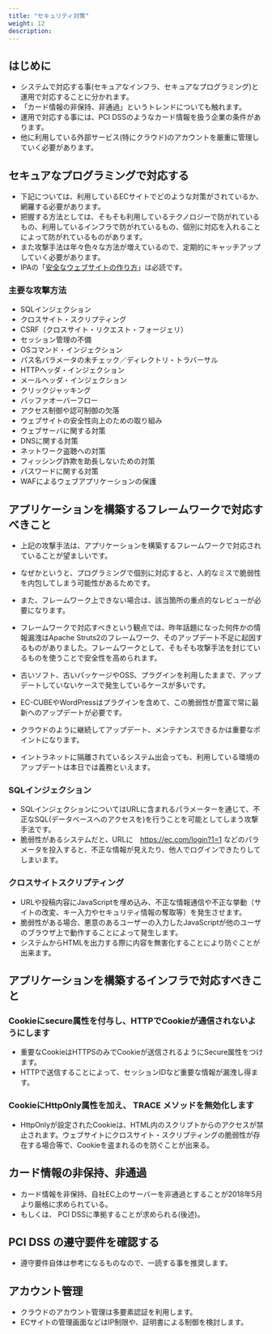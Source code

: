 ```yaml
---
title: "セキュリティ対策"
weight: 12
description: 
---
```


## はじめに

- システムで対応する事(セキュアなインフラ、セキュアなプログラミング)と運用で対応することに分かれます。
- 「カード情報の非保持、非通過」というトレンドについても触れます。
- 運用で対応する事には、PCI DSSのようなカード情報を扱う企業の条件があります。
- 他に利用している外部サービス(特にクラウド)のアカウントを厳重に管理していく必要があります。

## セキュアなプログラミングで対応する

- 下記については、利用しているECサイトでどのような対策がされているか、網羅する必要があります。
- 把握する方法としては、そもそも利用しているテクノロジーで防がれているもの、利用しているインフラで防がれているもの、個別に対応を入れることによって防がれているものがあります。
- また攻撃手法は年々色々な方法が増えているので、定期的にキャッチアップしていく必要があります。
- IPAの「[安全なウェブサイトの作り方](https://www.ipa.go.jp/security/vuln/websecurity.html)」は必読です。

### 主要な攻撃方法

- SQLインジェクション
- クロスサイト・スクリプティング
- CSRF（クロスサイト・リクエスト・フォージェリ）
- セッション管理の不備
- OSコマンド・インジェクション
- パス名パラメータの未チェック／ディレクトリ・トラバーサル
- HTTPヘッダ・インジェクション
- メールヘッダ・インジェクション
- クリックジャッキング
- バッファオーバーフロー
- アクセス制御や認可制御の欠落
- ウェブサイトの安全性向上のための取り組み
- ウェブサーバに関する対策
- DNSに関する対策
- ネットワーク盗聴への対策
- フィッシング詐欺を助長しないための対策
- パスワードに関する対策
- WAFによるウェブアプリケーションの保護

## アプリケーションを構築するフレームワークで対応すべきこと

- 上記の攻撃手法は、アプリケーションを構築するフレームワークで対応されていることが望ましいです。
- なぜかというと、プログラミングで個別に対応すると、人的なミスで脆弱性を内包してしまう可能性があるためです。
- また、フレームワーク上できない場合は、該当箇所の重点的なレビューが必要になります。

- フレームワークで対応すべきという観点では、昨年話題になった何件かの情報漏洩はApache Struts2のフレームワーク、そのアップデート不足に起因するものがありました。フレームワークとして、そもそも攻撃手法を封じているものを使うことで安全性を高められます。
- 古いソフト、古いパッケージやOSS、プラグインを利用したままで、アップデートしていないケースで発生しているケースが多いです。
- EC-CUBEやWordPressはプラグインを含めて、この脆弱性が豊富で常に最新へのアップデートが必要です。
- クラウドのように継続してアップデート、メンテナンスできるかは重要なポイントになります。
- イントラネットに隔離されているシステム出会っても、利用している環境のアップデートは本日では義務といえます。

### SQLインジェクション

- SQLインジェクションについてはURLに含まれるパラメーターを通じて、不正なSQL(データベースへのアクセスを)を行うことを可能としてしまう攻撃手法です。
- 脆弱性があるシステムだと、URLに　https://ec.com/login?1=1 などのパラメータを投入すると、不正な情報が見えたり、他人でログインできたりしてしまいます。

### クロスサイトスクリプティング

- URLや投稿内容にJavaScriptを埋め込み、不正な情報通信や不正な挙動（サイトの改変、キー入力やセキュリティ情報の奪取等）を発生させます。
- 脆弱性がある場合、悪意のあるユーザーの入力したJavaScriptが他のユーザのブラウザ上で動作することによって発生します。
- システムからHTMLを出力する際に内容を無害化することにより防ぐことが出来ます。

## アプリケーションを構築するインフラで対応すべきこと

### Cookieにsecure属性を付与し、HTTPでCookieが通信されないようにします

- 重要なCookieはHTTPSのみでCookieが送信されるようにSecure属性をつけます。
- HTTPで送信することによって、セッションIDなど重要な情報が漏洩し得ます。

### CookieにHttpOnly属性を加え、 TRACE メソッドを無効化します

- HttpOnlyが設定されたCookieは、HTML内のスクリプトからのアクセスが禁止されます。ウェブサイトにクロスサイト・スクリプティングの脆弱性が存在する場合等で、Cookieを盗まれるのを防ぐことが出来る。

## カード情報の非保持、非通過

- カード情報を非保持、自社EC上のサーバーを非通過とすることが2018年5月より厳格に求められている。
- もしくは、 PCI DSSに準拠することが求められる(後述)。

## PCI DSS の遵守要件を確認する

- 遵守要件自体は参考になるものなので、一読する事を推奨します。

## アカウント管理

- クラウドのアカウント管理は多要素認証を利用します。
- ECサイトの管理画面などはIP制限や、証明書による制御を検討します。
